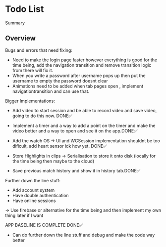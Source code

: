 # Todo List

<!--@START_MENU_TOKEN@-->Summary<!--@END_MENU_TOKEN@-->

## Overview



Bugs and errors that need fixing:

- Need to make the login page faster however everything is good for the time being, add the navigation transition and remove transition logic from there will fix it.
- When you write a password after username pops up then put the username to empty the password doesnt clear
- Animations need to be added when tab pages open , implement navigationtransition and can use that.


Bigger Implementations:

- Add video to start session and be able to record video and save video, going to do this now. DONE✅


- Implement a timer and a way to add a point on the timer and make the video better and a way to open and see it on the app.DONE✅
- Add the watch OS -> UI and WCSession implementation shouldnt be too dificult, add heart sensor idk how yet. DONE✅
- Store Highlights in clips -> Serialisation to store it onto disk (locally for the time being then maybe to the cloud)
- Save previous match history and show it in history tab.DONE✅


Further down the line stuff:

- Add account system 
- Have double authentication 
- Have online sessions


-> Use firebase or alternative for the time being and then implement my own thing later if I want

APP BASELINE IS COMPLETE DONE✅ 
- Can do further down the line stuff and debug and make the code way better

